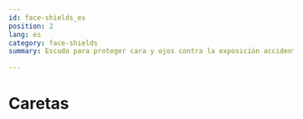 ```yaml
---
id: face-shields_es
position: 2
lang: es
category: face-shields
summary: Escudo para proteger cara y ojos contra la exposición accidental de salpicaduras de fluidos infecciosos.

---
```


# Caretas

